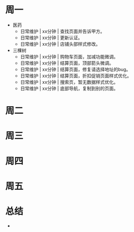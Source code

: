 # 周一
* 医药
    - 日常维护 | xx分钟 | 查找页面并告诉甲方。
    - 日常维护 | xx分钟 | 更新认证。
    - 日常维护 | xx分钟 | 店铺头部样式修改。
* 三棵树
    - 日常维护 | xx分钟 | 购物车页面，加减功能微调。
    - 日常维护 | xx分钟 | 结算页面，顶部箭头微调。
    - 日常维护 | xx分钟 | 结算页面，修复请选择地址的bug。
    - 日常维护 | xx分钟 | 结算页面，折扣促销页面样式优化。
    - 日常维护 | xx分钟 | 搜索页，暂无数据样式优化。
    - 日常维护 | xx分钟 | 底部导航，复制到别的页面。

# 周二

# 周三

# 周四

# 周五

# 总结
*
